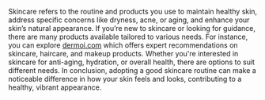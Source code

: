Skincare refers to the routine and products you use to maintain healthy skin, address specific concerns like dryness, acne, or aging, and enhance your skin’s natural appearance. If you’re new to skincare or looking for guidance, there are many products available tailored to various needs. For instance, you can explore [dermoi.com](https://dermoi.com/) which offers expert recommendations on skincare, haircare, and makeup products. Whether you're interested in skincare for anti-aging, hydration, or overall health, there are options to suit different needs. In conclusion, adopting a good skincare routine can make a noticeable difference in how your skin feels and looks, contributing to a healthy, vibrant appearance.